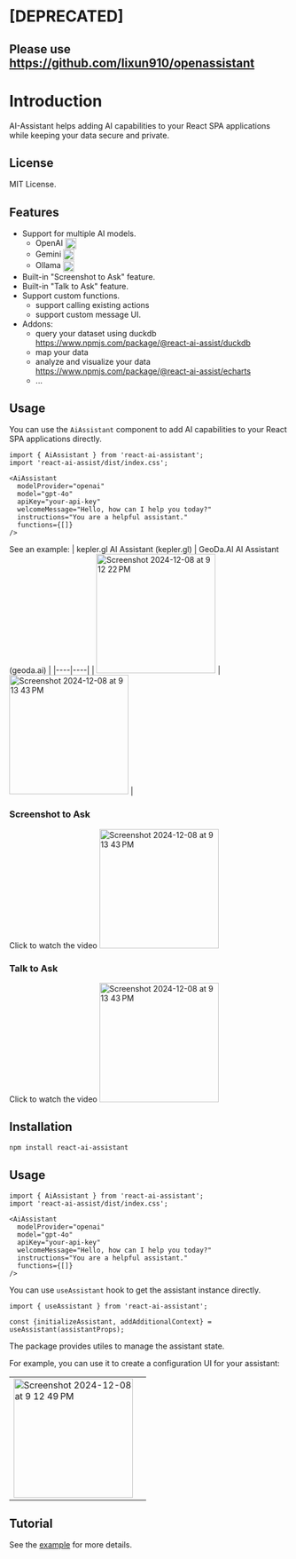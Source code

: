 # [DEPRECATED] 

## Please use https://github.com/lixun910/openassistant

# Introduction

AI-Assistant helps adding AI capabilities to your React SPA  applications while keeping your data secure and private.

## License

MIT License.

## Features

- Support for multiple AI models.
  - OpenAI <img src="https://upload.wikimedia.org/wikipedia/commons/0/04/ChatGPT_logo.svg" width="20" height="20" alt="OpenAI logo" style="vertical-align: middle;">
  - Gemini <img src="https://upload.wikimedia.org/wikipedia/commons/8/8a/Google_Gemini_logo.svg" width="20" height="20" alt="Google logo" style="vertical-align: middle;">
  - Ollama <img src="https://ollama.com/public/assets/c889cc0d-cb83-4c46-a98e-0d0e273151b9/42f6b28d-9117-48cd-ac0d-44baaf5c178e.png" width="20" height="20" alt="Ollama logo" style="vertical-align: middle;">
- Built-in "Screenshot to Ask" feature.
- Built-in "Talk to Ask" feature.
- Support custom functions.
  - support calling existing actions
  - support custom message UI.
- Addons: 
  - query your dataset using duckdb https://www.npmjs.com/package/@react-ai-assist/duckdb
  - map your data
  - analyze and visualize your data  https://www.npmjs.com/package/@react-ai-assist/echarts
  - ...

## Usage

You can use the `AiAssistant` component to add AI capabilities to your React SPA applications directly.

```tsx
import { AiAssistant } from 'react-ai-assistant';
import 'react-ai-assist/dist/index.css';

<AiAssistant 
  modelProvider="openai"
  model="gpt-4o"
  apiKey="your-api-key"
  welcomeMessage="Hello, how can I help you today?"
  instructions="You are a helpful assistant."
  functions={[]}
/>
```
See an example:
| kepler.gl AI Assistant (kepler.gl) |  GeoDa.AI AI Assistant (geoda.ai)    |
|----|----|
| [<img width="215" alt="Screenshot 2024-12-08 at 9 12 22 PM" src="https://github.com/user-attachments/assets/edc11aee-8945-434b-bec9-cc202fee547c">](https://kepler.gl) |  [<img width="215" alt="Screenshot 2024-12-08 at 9 13 43 PM" src="https://github.com/user-attachments/assets/de418af5-7663-48fb-9410-74b4750bc944">](https://geoda.ai) |

### Screenshot to Ask

Click to watch the video
[<img width="215" alt="Screenshot 2024-12-08 at 9 13 43 PM" src="https://github.com/user-attachments/assets/d87fdb72-d7af-488f-bf4d-3afa89a5e09f">](https://geoda.ai/img/highlight-screenshot.mp4)

### Talk to Ask

Click to watch the video
[<img width="215" alt="Screenshot 2024-12-08 at 9 13 43 PM" src="https://github.com/user-attachments/assets/d87fdb72-d7af-488f-bf4d-3afa89a5e09f">](https://geoda.ai/img/highlight-ai-talk.mp4)

## Installation

```bash
npm install react-ai-assistant
```

## Usage

```tsx
import { AiAssistant } from 'react-ai-assistant';
import 'react-ai-assist/dist/index.css';

<AiAssistant 
  modelProvider="openai"
  model="gpt-4o"
  apiKey="your-api-key"
  welcomeMessage="Hello, how can I help you today?"
  instructions="You are a helpful assistant."
  functions={[]}
/>
```

You can use `useAssistant` hook to get the assistant instance directly. 

```tsx
import { useAssistant } from 'react-ai-assistant';

const {initializeAssistant, addAdditionalContext} = useAssistant(assistantProps);
```

The package provides utiles to manage the assistant state.

For example, you can use it to create a configuration UI for your assistant:

|  |  |
|----|----|
| <img width="215" alt="Screenshot 2024-12-08 at 9 12 49 PM" src="https://github.com/user-attachments/assets/0beae014-efb0-447a-8e11-3cd16f5cae5b"> | |

## Tutorial
See the [example](./example) for more details.

